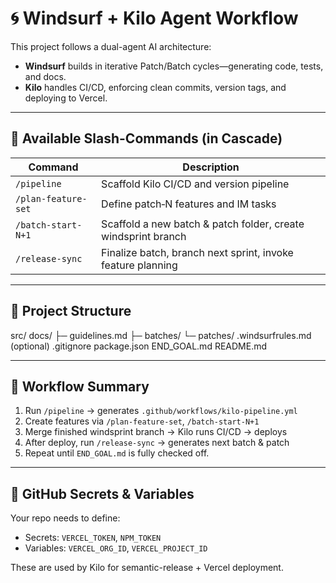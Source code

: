 # 🌀 Windsurf + Kilo Agent Workflow

This project follows a dual-agent AI architecture:

- **Windsurf** builds in iterative Patch/Batch cycles—generating code, tests, and docs.
- **Kilo** handles CI/CD, enforcing clean commits, version tags, and deploying to Vercel.

---

## 🚀 Available Slash-Commands (in Cascade)

| Command               | Description                          |
|-----------------------|--------------------------------------|
| `/pipeline`           | Scaffold Kilo CI/CD and version pipeline |
| `/plan-feature-set`   | Define patch‑N features and IM tasks |
| `/batch-start-N+1`    | Scaffold a new batch & patch folder, create windsprint branch |
| `/release-sync`       | Finalize batch, branch next sprint, invoke feature planning |

---

## 📁 Project Structure

src/
docs/
├─ guidelines.md
├─ batches/
└─ patches/
.windsurfrules.md (optional)
.gitignore
package.json
END_GOAL.md
README.md

---

## 🔁 Workflow Summary

1. Run `/pipeline` → generates `.github/workflows/kilo-pipeline.yml`
2. Create features via `/plan-feature-set`, `/batch-start-N+1`
3. Merge finished windsprint branch → Kilo runs CI/CD → deploys
4. After deploy, run `/release-sync` → generates next batch & patch
5. Repeat until `END_GOAL.md` is fully checked off.

---

## 🧩 GitHub Secrets & Variables

Your repo needs to define:
- Secrets: `VERCEL_TOKEN`, `NPM_TOKEN`
- Variables: `VERCEL_ORG_ID`, `VERCEL_PROJECT_ID`

These are used by Kilo for semantic-release + Vercel deployment.

